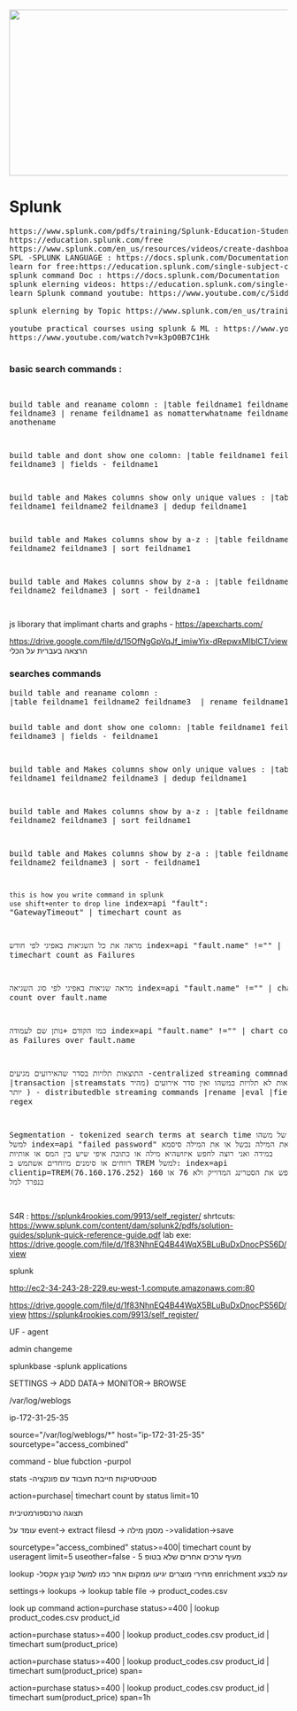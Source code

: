 <pre>           </pre>     <img src="https://upload.wikimedia.org/wikipedia/commons/e/e8/Splunk-Logo.jpg" alt="" width="800" height="300"> 

<!-- https://www.youtube.com/watch?v=UUEhxlSFPKo timechart -->

# Splunk
<pre>
https://www.splunk.com/pdfs/training/Splunk-Education-Student-Handbook.pdf
https://education.splunk.com/free
https://www.splunk.com/en_us/resources/videos/create-dashboard-in-splunk-enterprise.html
SPL -SPLUNK LANGUAGE : https://docs.splunk.com/Documentation/SplunkCloud/latest/Search/Aboutthesearchlanguage
learn for free:https://education.splunk.com/single-subject-courses?_ga=2.25519290.660583283.1644217651-1092567743.1640770338
splunk command Doc : https://docs.splunk.com/Documentation
splunk elerning videos: https://education.splunk.com/single-subject-courses?_ga=2.25519290.660583283.1644217651-1092567743.1640770338
learn Splunk command youtube: https://www.youtube.com/c/SiddharthaChakraborty/search?query=Splunk%20Commands

splunk elerning by Topic https://www.splunk.com/en_us/training.html?sort=Newest

youtube practical courses using splunk & ML : https://www.youtube.com/c/SiddharthaChakraborty
https://www.youtube.com/watch?v=k3pO0B7C1Hk

</pre>

<h3>basic search commands : </h3>
<pre>
 
build table and reaname colomn :
|table feildname1 feildname2 feildname3  | rename feildname1 as nomatterwhatname  feildname2 as anothename

build table and dont show one colomn:
|table feildname1 feildname2 feildname3  | fields - feildname1 

build table and Makes columns show only unique values  :
|table feildname1 feildname2 feildname3  |  dedup feildname1 

build table and Makes columns show by a-z  :
|table feildname1 feildname2 feildname3  |  sort  feildname1  

build table and Makes columns show by z-a  :
|table feildname1 feildname2 feildname3  |  sort  - feildname1 

</pre>

js liborary that implimant charts and graphs - https://apexcharts.com/


https://drive.google.com/file/d/15OfNgGpVqJf_imiwYix-dRepwxMlbICT/view הרצאה בעברית על הכלי 



<h3> searches commands</h3>
<pre>
build table and reaname colomn :
|table feildname1 feildname2 feildname3  | rename feildname1 as nomatterwhatname  feildname2 as anothename

build table and dont show one colomn:
|table feildname1 feildname2 feildname3  | fields - feildname1 

build table and Makes columns show only unique values  :
|table feildname1 feildname2 feildname3  |  dedup feildname1 

build table and Makes columns show by a-z  :
|table feildname1 feildname2 feildname3  |  sort  feildname1  

build table and Makes columns show by z-a  :
|table feildname1 feildname2 feildname3  |  sort  - feildname1  



```this is how you write command in splunk ``` 
```use shift+enter to drop line```
index=api  "fault": "GatewayTimeout"
| timechart count as


מראה את כל השגיאות באפיגי לפי חודש 
index=api  "fault.name" !=""
| timechart count as Failures


מראה שגיאות באפיגי לפי סוג השגיאה 
index=api  "fault.name" !=""
| chart count  over fault.name

כמו הקודם +נותן שם לעמודה 
index=api  "fault.name" !=""
| chart count as Failures over fault.name





התוצאות תלויות בסדר שהאירועים מגיעים -centralized streaming commnads
|transaction
|streamstats
התוצאות לא תלויות במשהו ואין סדר אירועים (מהיר יותר ) - distributedble streaming commands
|rename
|eval
|fields
| regex

Segmentation - tokenized search terms at search time
חיפוש של משהו 
למשל 
index=api "failed password" יחפש או את המילה נכשל או את המילה סיסמא 
במידה ואני רוצה לחפש איזושהיא מילה או כתובת איפי שיש בין המס או אותיות רווחים או סימנים מיוחדים אשתמש ב TREM 
למשל:
index=api  clientip=TREM(76.160.176.252) מחפש את הסטרינג המדוייק ולא 76 או 160 בנפרד למל 



</pre>

S4R : https://splunk4rookies.com/9913/self_register/
shrtcuts: https://www.splunk.com/content/dam/splunk2/pdfs/solution-guides/splunk-quick-reference-guide.pdf
lab exe: https://drive.google.com/file/d/1f83NhnEQ4B44WqX5BLuBuDxDnocPS56D/view

<!--   
more sources : 
https://www.splunk.com/en_us/training/splunk-fundamentals.html?301=/en_us/training/courses/splunk-fundamentals-1.html
https://www.youtube.com/watch?v=Ogtlym6p1yw
https://www.splunk.com/en_us/training/free-courses/overview.html
https://www.splunk.com/pdfs/training/Splunk-Education-Student-Handbook.pdf
https://www.youtube.com/watch?v=NwxHA-1KDtc
https://www.youtube.com/watch?v=AEbwfIs7Vts
https://education.splunk.com/single-subject-courses
https://docs.splunk.com/Documentation/SplunkCloud/9.0.2205/Search/GetstartedwithSearch
https://docs.splunk.com/Splexicon:SPL
https://docs.splunk.com/Documentation/Splunk/9.0.1/SearchReference/Rename
https://www.youtube.com/watch?v=UUEhxlSFPKo
https://www.youtube.com/watch?v=ZkMeeFjDiPM&t=539s
https://www.youtube.com/watch?v=cdWXKBzPZ78&t=6s
https://www.coursera.org/lecture/splunk-search-expert-102/searching-with-time-I8L4n
https://www.splunk.com/pdfs/solution-guides/splunk-quick-reference-guide.pdf


-->

 splunk 
 
http://ec2-34-243-28-229.eu-west-1.compute.amazonaws.com:80

https://drive.google.com/file/d/1f83NhnEQ4B44WqX5BLuBuDxDnocPS56D/view
https://splunk4rookies.com/9913/self_register/

UF - agent



admin
changeme

splunkbase  -splunk applications

SETTINGS ->  ADD DATA-> MONITOR-> BROWSE 

/var/log/weblogs

ip-172-31-25-35

source="/var/log/weblogs/*" host="ip-172-31-25-35" sourcetype="access_combined"

command - blue
fubction -purpol

stats -סטטיסטיקות חייבת חעבוד עם פונקציה

action=purchase| timechart count by status limit=10

תצוגה טרנספורמטיבית 

עומד על event-> extract filesd -> מסמן מילה ->validation->save


sourcetype="access_combined" status>=400| timechart count by useragent limit=5 useother=false - מעיף ערכים אחרים שלא בטופ 5 


lookup -מחירי מוצרים יגיעו ממקום אחר כמו למשל קובץ אקסל 
enrichment עמ לבצע 

settings-> lookups -> lookup table file -> product_codes.csv



look up command
 action=purchase status>=400
| lookup product_codes.csv product_id




action=purchase status>=400
| lookup product_codes.csv product_id
| timechart sum(product_price) 



action=purchase status>=400
| lookup product_codes.csv product_id
| timechart sum(product_price) span=




action=purchase status>=400
| lookup product_codes.csv product_id
| timechart sum(product_price) span=1h
